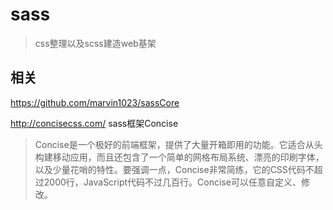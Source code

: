 # sass
> css整理以及scss建造web基架

## 相关

https://github.com/marvin1023/sassCore

http://concisecss.com/  sass框架Concise
 > Concise是一个极好的前端框架，提供了大量开箱即用的功能。它适合从头构建移动应用，而且还包含了一个简单的网格布局系统、漂亮的印刷字体，以及少量花哨的特性。要强调一点，Concise非常简练，它的CSS代码不超过2000行，JavaScript代码不过几百行。Concise可以任意自定义、修改。

